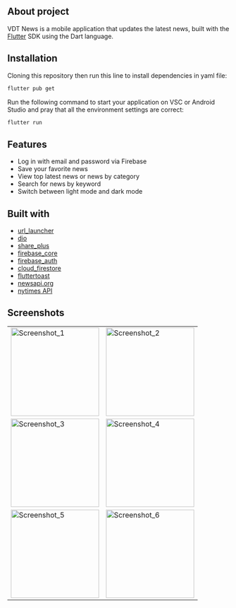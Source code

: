## About project

VDT News is a mobile application that updates the latest news, built with the [Flutter](https://flutter.dev/) SDK using the Dart language.

## Installation

Cloning this repository then run this line to install dependencies in yaml file:

```bash
flutter pub get
```
Run the following command to start your application on VSC or Android Studio and pray that all the environment settings are correct:
```bash
flutter run
```


## Features
- Log in with email and password via Firebase
- Save your favorite news
- View top latest news or news by category
- Search for news by keyword
- Switch between light mode and dark mode 

## Built with
- [url_launcher](https://pub.dev/packages/url_launcher)
- [dio](https://pub.dev/packages/dio)
- [share_plus](https://pub.dev/packages/share_plus)
- [firebase_core](https://pub.dev/packages/firebase_core)
- [firebase_auth](https://pub.dev/packages/firebase_auth)
- [cloud_firestore](https://pub.dev/packages/cloud_firestore)
- [fluttertoast](https://pub.dev/packages/fluttertoast)
- [newsapi.org](https://newsapi.org/docs)
- [nytimes API](https://developer.nytimes.com/apis)

## Screenshots
<table>
  <tr>
    <td><img src="https://github.com/CongLiv/news_app_flutter/assets/116829489/1f9f67fc-d7b8-4ca4-b457-66d8fc33a664" alt="Screenshot_1" width="200"/></td>
    <td><img src="https://github.com/CongLiv/news_app_flutter/assets/116829489/581073f7-8915-4499-af53-ed5273a3a4e8" alt="Screenshot_2" width="200"/></td>
  </tr>
  <tr>
    <td><img src="https://github.com/CongLiv/news_app_flutter/assets/116829489/24a9905d-e92a-40a6-90ae-a455f9ca0847" alt="Screenshot_3" width="200"/></td>
    <td><img src="https://github.com/CongLiv/news_app_flutter/assets/116829489/0cd376a3-393c-4d09-a56e-f1df18905f80" alt="Screenshot_4" width="200"/></td>
  </tr>
  <tr>
    <td><img src="https://github.com/CongLiv/news_app_flutter/assets/116829489/2673e571-562a-429d-b94a-61304f820d90" alt="Screenshot_5" width="200"/></td>
    <td><img src="https://github.com/CongLiv/news_app_flutter/assets/116829489/4bb1bf14-5da7-4e3b-a9b3-62c2e3f94bde" alt="Screenshot_6" width="200"/></td>

</table>




